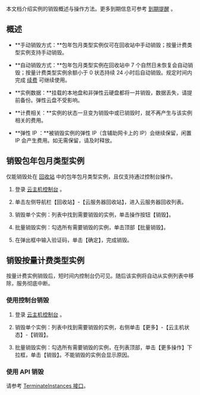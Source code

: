 本文档介绍实例的销毁概述与操作方法。更多到期信息可参考 [到期提醒](/doc/product/213/2181) 。

## 概述
 - **手动销毁方式：**包年包月类型实例仅可在回收站中手动销毁；按量计费类型实例支持手动销毁。
 
 - **自动销毁方式：**包年包月类型实例在回收站中 7 个自然日未恢复会自动销毁；按量计费类型实例余额小于 0 状态持续 24 小时后自动销毁。规定时间内完成 [续费](/doc/product/213/6143) 可继续使用。
 
 - **实例数据：**挂载的本地盘和非弹性云硬盘都将一并销毁，数据丢失，请提前备份。弹性云盘不受影响。
 
 - **计费相关：**实例的状态一旦变为销毁中或已销毁时，就不再产生与该实例相关的费用。
 
 - **弹性 IP ：**被销毁实例的弹性 IP（含辅助网卡上的 IP）会继续保留，闲置 IP 会产生费用。如无需保留，请及时释放。

## 销毁包年包月类型实例
仅能销毁处在 [回收站](/doc/product/213/4931) 中的包年包月类型实例，且仅支持通过控制台操作。
 
 1. 登录 [云主机控制台](https://console.qcloud.com/cvm/)  。
 
 2. 单击左侧导航栏【回收站】-【云服务器回收站】，进入云服务器回收列表。
 
 3. 销毁单个实例：列表中找到需要销毁的实例，单击操作按钮【销毁】。
 
 4. 批量销毁实例：勾选所有需要销毁的实例，单击顶部【批量销毁】。
 
 5. 在弹出框中输入验证码，单击【确定】，完成销毁。

## 销毁按量计费类型实例
按量计费实例销毁后，短时间内控制台仍可见。随后该实例将自动从实例列表中移除，服务彻底中断。
### 使用控制台销毁
 1.  登录 [云主机控制台]( https://console.qcloud.com/cvm/) 。

 2. 销毁单个实例：列表中找到需要销毁的实例，右侧单击【更多】-【云主机状态】-【销毁】。
 
 3. 批量销毁实例：勾选所有需要销毁的实例，在列表顶部，单击【更多操作】下拉框，单击【销毁】。不能销毁的实例会显示原因。

### 使用 API 销毁
请参考 [TerminateInstances 接口](/doc/product/213/9395)。
